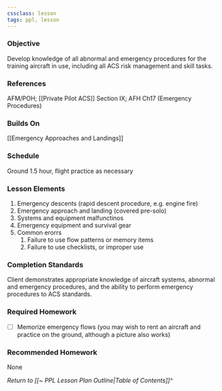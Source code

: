 ```yaml
---
cssclass: lesson
tags: ppl, lesson
---
```

### Objective
Develop knowledge of all abnormal and emergency procedures for the training aircraft in use, including all ACS risk management and skill tasks.

### References
AFM/POH; [[Private Pilot ACS]] Section IX; AFH Ch17 (Emergency Procedures)

### Builds On
[[Emergency Approaches and Landings]]

### Schedule
Ground 1.5 hour, flight practice as necessary

### Lesson Elements
1. Emergency descents (rapid descent procedure, e.g. engine fire)
2. Emergency approach and landing (covered pre-solo)
3. Systems and equipment malfunctinos
4. Emergency equipment and survival gear
5. Common erorrs
	1. Failure to use flow patterns or memory items
	2. Failure to use checklists, or improper use

### Completion Standards
Client demonstrates appropriate knowledge of aircraft systems, abnormal and emergency procedures, and the ability to perform emergency procedures to ACS standards.

### Required Homework
 
- [ ] Memorize emergency flows (you may wish to rent an aircraft and practice on the ground, although a picture also works)

### Recommended Homework
None

*Return to [[~ PPL Lesson Plan Outline|Table of Contents]]^*